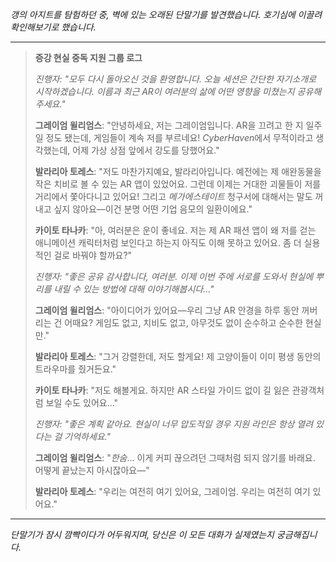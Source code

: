 _갱의 아지트를 탐험하던 중, 벽에 있는 오래된 단말기를 발견했습니다. 호기심에 이끌려 확인해보기로 했습니다._

---

> **증강 현실 중독 지원 그룹 로그**
>
> _진행자: "모두 다시 돌아오신 것을 환영합니다. 오늘 세션은 간단한 자기소개로 시작하겠습니다. 이름과 최근 AR이 여러분의 삶에 어떤 영향을 미쳤는지 공유해 주세요."_
>
> **그레이엄 윌리엄스**: "안녕하세요, 저는 그레이엄입니다. AR을 끄려고 한 지 일주일 정도 됐는데, 게임들이 계속 저를 부르네요! *CyberHaven*에서 무적이라고 생각했는데, 어제 가상 상점 앞에서 강도를 당했어요."
>
> **발라리아 토레스**: "저도 마찬가지예요, 발라리아입니다. 예전에는 제 애완동물을 작은 치비로 볼 수 있는 AR 앱이 있었어요. 그런데 이제는 거대한 괴물들이 저를 거리에서 쫓아다니고 있어요! 그리고 _메가에스테이트_ 청구서에 대해서는 말도 꺼내고 싶지 않아요—이건 분명 어떤 기업 음모의 일환이에요."
>
> **카이토 타나카**: "아, 여러분은 운이 좋네요. 저는 제 AR 패션 앱이 왜 저를 걷는 애니메이션 캐릭터처럼 보인다고 하는지 아직도 이해 못하고 있어요. 좀 더 실용적인 걸로 바꿔야 할까요?"
>
> _진행자: "좋은 공유 감사합니다, 여러분. 이제 이번 주에 서로를 도와서 현실에 뿌리를 내릴 수 있는 방법에 대해 이야기해봅시다..."_
>
> **그레이엄 윌리엄스**: "아이디어가 있어요—우리 그냥 AR 안경을 하루 동안 꺼버리는 건 어때요? 게임도 없고, 치비도 없고, 아무것도 없이 순수하고 순수한 현실만."
>
> **발라리아 토레스**: "그거 강렬한데, 저도 할게요! 제 고양이들이 이미 평생 동안의 트라우마를 줬거든요."
>
> **카이토 타나카**: "저도 해볼게요. 하지만 AR 스타일 가이드 없이 길 잃은 관광객처럼 보일 수도 있어요..."
>
> _진행자: "좋은 계획 같아요. 현실이 너무 압도적일 경우 지원 라인은 항상 열려 있다는 걸 기억하세요."_
>
> **그레이엄 윌리엄스**: "_한숨_... 이게 커피 끊으려던 그때처럼 되지 않기를 바래요. 어떻게 끝났는지 아시잖아요—"
>
> **발라리아 토레스**: "우리는 여전히 여기 있어요, 그레이엄. 우리는 여전히 여기 있어요."

---

_단말기가 잠시 깜빡이다가 어두워지며, 당신은 이 모든 대화가 실제였는지 궁금해집니다._
